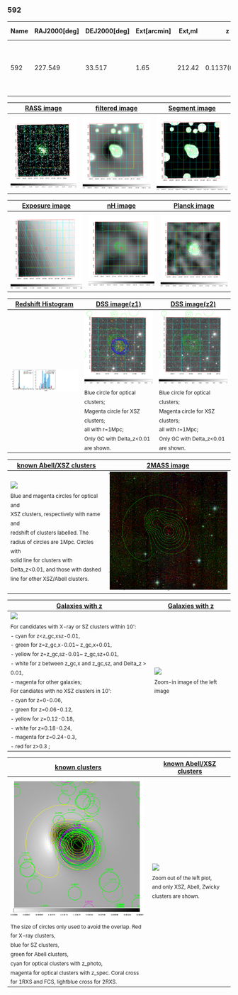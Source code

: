 <div STYLE="page-break-after: always;"></div>

### 592

|Name|RAJ2000[deg]|DEJ2000[deg] |Ext[arcmin]| Ext,ml | z | z_src| C|GC(XSZ,Delta_z<0.01)| GC(OPT,Delta_z<0.01)|GC| R_sig[arcmin] | R500[arcmin] | R500[Mpc]| CRsig[c/s] | CR500[c/s] |L500[1E44 erg/s]|F500[1E-12 erg/s/cm^2]| M500[1E14 Msun]|Tx[keV]|Cnt_sig|Beta|Rc[arcmin]|Comment|Alias|
|---|---|---|---|---|---|------|---|--------|---------|----------|---|---|---|---|---|---|---|---|---|---|---|---|---|---|
|592| 227.549| 33.517| 1.65| 212.42| 0.1137(0.005)| z1, z_xsz| B| F20, MCXC, PSZ2, Tar, XB| A, C, N, RM, W| A, C, F20, MCXC, N, PSZ2, Tar, W, XB| 12.212| 9.665| 1.197| 0.668(0.041)| 0.646(0.040)| 4.331(0.117)| 12.978(0.351)| 5.44(0.07)| 6.31(0.05)| 456.7| 0.798(-0.073+0.091)| 3.594(-0.509+0.568)| -| k149|

|[RASS image](../image/592/592_img.pdf)|[filtered image](../image/592/592_fil.pdf)|[Segment image](../image/592/592_seg.pdf)|
|-------------------|--------------------|-------------------|
| <img src="../image/592/592_img.png" width="300">  | <img src="../image/592/592_fil.png" width="300">   | <img src="../image/592/592_seg.png" width="300">  |

|[Exposure image](../image/592/592_mex.pdf)| [nH image](../image/592/592_nh.pdf)| [Planck image](../image/592/592_p.pdf)|
|-------------------|--------------------|-------------------|
|<img src="../image/592/592_mex.png" width="300">   | <img src="../image/592/592_nh.png" width="300">    | <img src="../image/592/592_p.png" width="300"> |

|[Redshift Histogram](../image/592/592_zg.pdf) | [DSS image(z1)](../image/592/592_dss_z1.pdf)      |  [DSS image(z2)](../image/592/592_dss_z2.pdf)    |
|-------------------|--------------------|-------------------|
|<img src="../image/592/592_zg.png" width="300"> |<img src="../image/592/592_dss_z1.png" width="300"> <sub><br>Blue circle for optical clusters; <br>Magenta circle for XSZ clusters; <br>all with r=1Mpc; <br>Only GC with Delta_z<0.01 are shown. </sub>| <img src="../image/592/592_dss_z2.png" width="300"><sub><br>Blue circle for optical clusters; <br>Magenta circle for XSZ clusters; <br>all with r=1Mpc; <br>Only GC with Delta_z<0.01 are shown. </sub> |

|[known Abell/XSZ clusters](../image/592/592_m.pdf) | [2MASS image](../image/592/592_2mass.pdf)      |
|-------------------|-------------------|
|<img src=../image/592/592_m.png width="300"> <br><sub>Blue and magenta circles for optical and <br>XSZ clusters, respectively with name and <br>redshift of clusters labelled. The <br>radius of circles are 1Mpc. Circles with <br>solid line for clusters with <br>Delta_z<0.01, and those with dashed <br>line for other XSZ/Abell clusters.        </sub>|<img src="../image/592/592_2mass.png" width="300">  |

|[Galaxies with z](../image/592/592_opt_ned.pdf) |[Galaxies with z](../image/592/592_opt_ned_zoom.pdf) |
|-------------------|-------------------|
| <img src=../image/592/592_opt_ned.png width="300"> <br><sub> For candidates with X-ray or SZ clusters within 10': <br> - cyan for z<z_gc,xsz-0.01, <br> - green for z=z_gc,x-0.01~ z_gc,x+0.01, <br> - yellow for z=z_gc,sz-0.01~ z_gc,sz+0.01, <br> - white for z between z_gc,x and z_gc,sz, and Delta_z > 0.01, <br> - magenta for other galaxies; <br>For candiates with no XSZ clusters in 10': <br> - cyan for z=0-0.06, <br> - green for z=0.06-0.12, <br> - yellow for z=0.12-0.18, <br> - white for z=0.18-0.24, <br> - magenta for z=0.24-0.3, <br> - red for z>0.3 ;  </sub>|<img src=../image/592/592_opt_ned_zoom.png width="300">  <br><sub> Zoom-in image of the left image</sub>|

|[known clusters](../image/592/592_gc.pdf) |[known Abell/XSZ clusters](../image/592/592_gc_large.pdf) |
|-------------------|-------------------|
| <img src=../image/592/592_gc.png width="300"> <br><sub> The size of circles only used to avoid the overlap. Red for X-ray clusters, <br> blue for SZ clusters, <br> green for Abell clusters, <br> cyan for optical clusters with z_photo, <br> magenta for optical clusters with z_spec. Coral cross for 1RXS and FCS, lightblue cross for 2RXS. </sub>|<img src=../image/592/592_gc_large.png width="300"> <br><sub> Zoom out of the left plot, <br> and only XSZ, Abell, Zwicky clusters are shown. </sub> |



